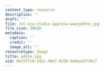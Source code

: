 ```yaml
---
content_type: resource
description: ''
draft: ''
file: /ol-ocw-studio-app/ocw-www/pdote.jpg
file_size: 30620
metadata:
  caption: ''
  credit: ''
  image_alt: ''
resourcetype: Image
title: pdote.jpg
uid: bbc5f7c8-542c-48e7-8250-9e0aa25730c7
---
```

